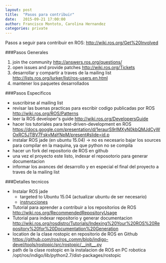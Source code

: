 ```yaml
---
layout: post
title:  "Pasos para contribuir"
date:   2015-09-21 17:00:00
author: Francisco Montoto, Carolina Hernandez
categories: private
---
```


Pasos a seguir para contribuir en ROS:
http://wiki.ros.org/Get%20Involved

###Pasos Generales
1. join the community http://answers.ros.org/questions/
2. open issues and provide patches http://wiki.ros.org/Tickets
3. desarrollar y compartir a traves de la mailing list http://lists.ros.org/lurker/list/ros-users.en.html
4. mantener los paquetes desarrollados 


###Pasos Especificos
  * suscribirse al mailing list 
  * revisar las buenas practicas para escribir codigo publicadas por ROS http://wiki.ros.org/ROS/Patterns
  * leer la ROS developer's guide http://wiki.ros.org/DevelopersGuide
  * hacer los tutoriales para test-driven-development en ROS https://docs.google.com/presentation/d/1eraurS9rlMXyN0kbQMJdCyWOxRC5JTBV7FskyMaYNpM/present#slide=id.p
  * instalar ROS jade (en ubuntu 15.04) -> no es necesario bajar los sources para compilar en la maquina, ya que python no se compila
  * hacer un fork del repositorio de ROS en github
  * una vez el proyecto este listo, indexar el reposotorio para generar documentacion
  * informar los avances del desarrollo y en especial el final del proyecto a traves de la mailing list
  
  
###Detalles tecnicos
  * Instalar ROS jade
    * targeted to Ubuntu 15.04 (actualizar ubuntu de ser necesario)
    * [instrucciones](http://wiki.ros.org/jade/Installation/Ubuntu)
  * Tutorial para aprender a contribuir a los repositorios de ROS http://wiki.ros.org/RecommendedRepositoryUsage
  * Tutorial para indexar repositorio y generar documentacion http://wiki.ros.org/rosdistro/Tutorials/Indexing%20Your%20ROS%20Repository%20for%20Documentation%20Generation
  * location de la clase rostopic en repositorio de ROS en Github https://github.com/ros/ros_comm/blob/indigo-devel/tools/rostopic/src/rostopic/__init__.py
  * path de la clase rostopic en la instalacion de ROS en PC robotica /opt/ros/indigo/lib/python2.7/dist-packages/rostopic
